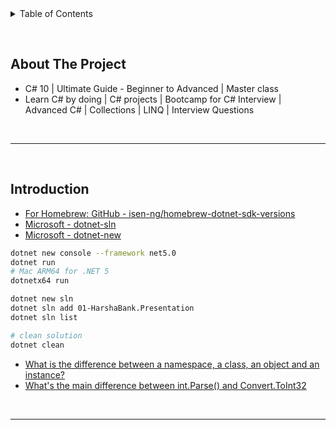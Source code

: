 <details>
  <summary>Table of Contents</summary>
  <ol>
    <li><a href="#about-the-project">About The Project</a></li>
    <li><a href="#intoduction">Introduction</a></li>
  </ol>
</details>

&nbsp;

## About The Project

- C# 10 | Ultimate Guide - Beginner to Advanced | Master class
- Learn C# by doing | C# projects | Bootcamp for C# Interview | Advanced C# | Collections | LINQ | Interview Questions

&nbsp;

---

&nbsp;

## Introduction

- [For Homebrew: GitHub - isen-ng/homebrew-dotnet-sdk-versions](https://github.com/isen-ng/homebrew-dotnet-sdk-versions)
- [Microsoft - dotnet-sln](https://learn.microsoft.com/en-us/dotnet/core/tools/dotnet-sln)
- [Microsoft - dotnet-new](https://learn.microsoft.com/en-us/dotnet/core/tools/dotnet-new)

```sh
dotnet new console --framework net5.0
dotnet run
# Mac ARM64 for .NET 5
dotnetx64 run

dotnet new sln
dotnet sln add 01-HarshaBank.Presentation
dotnet sln list

# clean solution
dotnet clean
```

- [What is the difference between a namespace, a class, an object and an instance?](https://stackoverflow.com/questions/819793/what-is-the-difference-between-a-namespace-a-class-an-object-and-an-instance)
- [What's the main difference between int.Parse() and Convert.ToInt32](https://stackoverflow.com/questions/199470/whats-the-main-difference-between-int-parse-and-convert-toint32)

&nbsp;

---

&nbsp;
